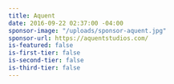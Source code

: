 ```yaml
---
title: Aquent
date: 2016-09-22 02:37:00 -04:00
sponsor-image: "/uploads/sponsor-aquent.jpg"
sponsor-url: https://aquentstudios.com/
is-featured: false
is-first-tier: false
is-second-tier: false
is-third-tier: false
---
```


